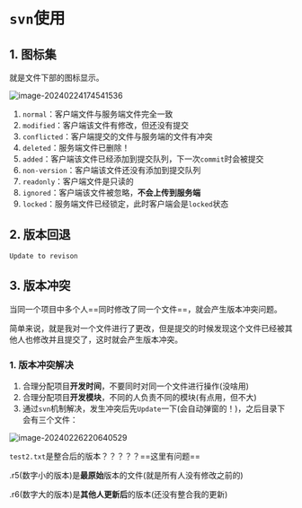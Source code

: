 # `svn`使用

## 1. 图标集

就是文件下部的图标显示。

![image-20240224174541536](E:\Note\版本控制工具\svn\svn使用.assets\image-20240224174541536.png)

1. `normal`：客户端文件与服务端文件完全一致
2. `modified`：客户端该文件有修改，但还没有提交
3. `conflicted`：客户端提交的文件与服务端的文件有冲突
4. `deleted`：服务端文件已删除！
4. `added`：客户端该文件已经添加到提交队列，下一次`commit`时会被提交
4. `non-version`：客户端该文件还没有添加到提交队列
4. `readonly`：客户端文件是只读的
4. `ignored`：客户端该文件被忽略，**不会上传到服务端**
4. `locked`：服务端文件已经锁定，此时客户端会是`locked`状态

## 2. 版本回退

 `Update to revison`

## 3. 版本冲突

当同一个项目中多个人==同时修改了同一个文件==，就会产生版本冲突问题。

简单来说，就是我对一个文件进行了更改，但是提交的时候发现这个文件已经被其他人也修改并且提交了，这时就会产生版本冲突。

### 1. 版本冲突解决

1. 合理分配项目**开发时间**，不要同时对同一个文件进行操作(没啥用)
2. 合理分配项目**开发模块**，不同的人负责不同的模块(有点用，但不大)
3. 通过`svn`机制解决，发生冲突后先`Update`一下(会自动弹窗的！)，之后目录下会有三个文件：

![image-20240226220640529](E:\Note\版本控制工具\svn\svn使用.assets\image-20240226220640529.png)

`test2.txt`是整合后的版本？？？？？==这里有问题==

.r5(数字小的版本)是**最原始**版本的文件(就是所有人没有修改之前的)

.r6(数字大的版本)是**其他人更新后**的版本(还没有整合我的更新)
